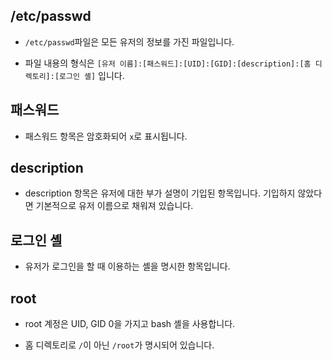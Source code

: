 ## /etc/passwd

- `/etc/passwd`파일은 모든 유저의 정보를 가진 파일입니다.

- 파일 내용의 형식은 `[유저 이름]:[패스워드]:[UID]:[GID]:[description]:[홈 디렉토리]:[로그인 셸]` 입니다.

## 패스워드

- 패스워드 항목은 암호화되어 `x`로 표시됩니다.

## description

- description 항목은 유저에 대한 부가 설명이 기입된 항목입니다. 기입하지 않았다면 기본적으로 유저 이름으로 채워져 있습니다.

## 로그인 셸

- 유저가 로그인을 할 때 이용하는 셸을 명시한 항목입니다.

## root

- root 계정은 UID, GID 0을 가지고 bash 셸을 사용합니다.

- 홈 디렉토리로 `/`이 아닌 `/root`가 명시되어 있습니다.